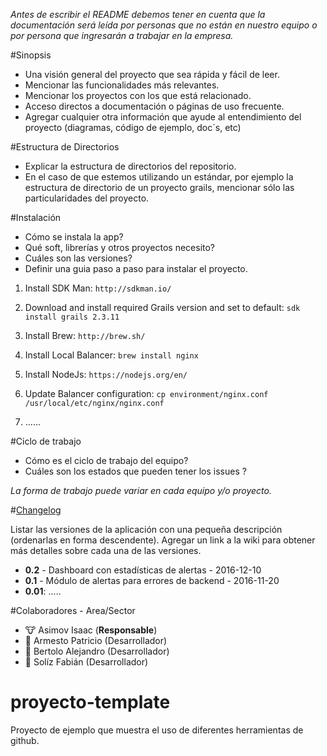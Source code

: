 *Antes de escribir el README debemos tener en cuenta que la documentación será leída por personas que no están en nuestro equipo o por persona que ingresarán a trabajar en la empresa.*

#Sinopsis

- Una visión general del proyecto que sea rápida y fácil de leer.
- Mencionar las funcionalidades más relevantes. 
- Mencionar los proyectos con los que está relacionado. 
- Acceso directos a documentación o páginas de uso frecuente.
- Agregar cualquier otra información que ayude al entendimiento del proyecto (diagramas, código de ejemplo, doc´s, etc)

#Estructura de Directorios

- Explicar la estructura de directorios del repositorio. 
- En el caso de que estemos utilizando un estándar, por ejemplo la estructura de directorio de un proyecto grails, mencionar sólo las particularidades del proyecto.  

#Instalación 

- Cómo se instala la app?
- Qué soft, librerías y otros proyectos necesito?  
- Cuáles son las versiones?
- Definir una guia paso a paso para instalar el proyecto. 

1. Install SDK Man: 
	`http://sdkman.io/`

2. Download and install required Grails version and set to default:
	`sdk install grails 2.3.11`

3. Install Brew: 
	`http://brew.sh/`

4. Install Local Balancer:
	`brew install nginx`

5. Install NodeJs:
	`https://nodejs.org/en/`

6. Update Balancer configuration: 
	`cp environment/nginx.conf /usr/local/etc/nginx/nginx.conf`

7. ......


#Ciclo de trabajo 

- Cómo es el ciclo de trabajo del equipo? 
- Cuáles son los estados que pueden tener los issues ? 

*La forma de trabajo puede variar en cada equipo y/o proyecto.*

#[Changelog](https://github.com/fabysoliz/proyecto-template/wiki/Changelog) 

Listar las versiones de la aplicación con una pequeña descripción (ordenarlas en forma descendente). 
Agregar un link a la wiki para obtener más detalles sobre cada una de las versiones.

- **0.2**  - Dashboard con estadísticas de alertas - 2016-12-10
- **0.1**  - Módulo de alertas para errores de backend - 2016-11-20
- **0.01**: .....


#Colaboradores - Area/Sector

- :cow: Asimov Isaac (**Responsable**)
- :boar: Armesto Patricio (Desarrollador)
- :bear: Bertolo Alejandro (Desarrollador)
- :rabbit: Solíz Fabián (Desarrollador)


# proyecto-template
Proyecto de ejemplo que muestra el uso de diferentes herramientas de github.

